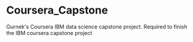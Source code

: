 # Coursera_Capstone
Gurnek's Coursera IBM data science capstone project. Required to finish the IBM coursera capstone project
